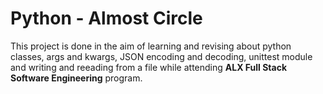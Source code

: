 # Python - Almost Circle
This project is done in the aim of learning and revising about python classes, args and kwargs, JSON encoding and decoding, unittest module and writing and reeading from a file while attending **ALX Full Stack Software Engineering** program.

